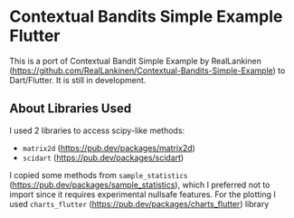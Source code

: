 # Contextual Bandits Simple Example Flutter

This is a port of Contextual Bandit Simple Example by RealLankinen (https://github.com/RealLankinen/Contextual-Bandits-Simple-Example) to Dart/Flutter.
It is still in development.

## About Libraries Used

I used 2 libraries to access scipy-like methods: 
  - `matrix2d` (https://pub.dev/packages/matrix2d)
  - `scidart` (https://pub.dev/packages/scidart)

I copied some methods from `sample_statistics` (https://pub.dev/packages/sample_statistics), which I preferred not to import since it requires experimental nullsafe features.
For the plotting I used `charts_flutter` (https://pub.dev/packages/charts_flutter) library
